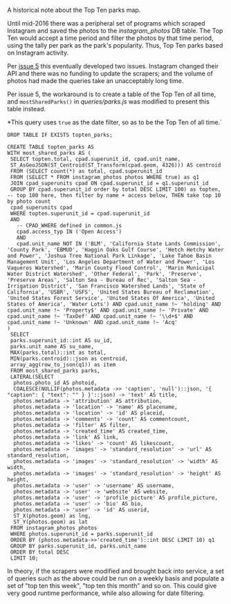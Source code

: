 A historical note about the Top Ten parks map.

Until mid-2016 there was a peripheral set of programs which scraped Instagram and saved the photos to the *instagram_photos* DB table. The Top Ten would accept a time period and filter the photos by that time period, using the tally per park as the park's popularity. Thus, Top Ten parks based on Instagram activity.

Per [issue 5](https://github.com/GreenInfo-Network/caliparks.org/issues/5) this eventually developed two issues. Instagram changed their API and there was no funding to update the scrapers; and the volume of photos had made the queries take an unacceptably long time.

Per issue 5, the workaround is to create a table of the Top Ten of all time, and `mostSharedParks()` in *queries/parks.js* was modified to present this table instead.

*This query uses `true` as the date filter, so as to be the Top Ten of all time.`

```
DROP TABLE IF EXISTS topten_parks;

CREATE TABLE topten_parks AS
WITH most_shared_parks AS (
 SELECT topten.total, cpad.superunit_id, cpad.unit_name,
 ST_AsGeoJSON(ST_Centroid(ST_Transform(cpad.geom, 4326))) AS centroid
 FROM (SELECT count(*) as total, cpad.superunit_id
 FROM (SELECT * FROM instagram_photos photos WHERE true) as q1
 JOIN cpad_superunits cpad ON cpad.superunit_id = q1.superunit_id
 GROUP BY cpad.superunit_id order by total DESC LIMIT 100) as topten,  -- top 100 here, then filter by name + access below, THEN take top 10 by photo count
 cpad_superunits cpad
 WHERE topten.superunit_id = cpad.superunit_id
 AND
   -- CPAD_WHERE defined in common.js
   cpad.access_typ IN ('Open Access')
   AND
   cpad.unit_name NOT IN ('BLM', 'California State Lands Commission', 'County Park', 'EBMUD', 'Haggin Oaks Gulf Course', 'Hetch Hetchy Water and Power', 'Joshua Tree National Park Linkage', 'Lake Tahoe Basin Management Unit', 'Los Angeles Department of Water and Power', 'Los Vaqueros Watershed', 'Marin County Flood Control', 'Marin Municipal Water District Watershed', 'Other Federal', 'Park', 'Preserve', 'Preserve Areas', 'Salton Sea - Bureau of Rec', 'Salton Sea - Irrigation District', 'San Francisco Watershed Lands', 'State of California', 'USBR', 'USFS', 'United States Bureau of Reclamation', 'United States Forest Service', 'United States Of America', 'United States of America', 'Water Lots') AND cpad.unit_name !~ 'holding' AND cpad.unit_name !~ 'Property$' AND cpad.unit_name !~ 'Private' AND cpad.unit_name !~ 'TaxDef' AND cpad.unit_name !~ '\\d+$' AND cpad.unit_name !~ 'Unknown' AND cpad.unit_name !~ 'Acq'
)
 SELECT
 parks.superunit_id::int AS su_id,
 parks.unit_name AS su_name,
 MAX(parks.total)::int as total,
 MIN(parks.centroid)::json as centroid,
 array_agg(row_to_json(q1)) as item
 FROM most_shared_parks parks,
 LATERAL(SELECT
  photos.photo_id AS photoid,
  COALESCE(NULLIF(photos.metadata ->> 'caption', 'null')::json, '{ "caption": { "text": "" } }'::json) -> 'text' AS title,
  photos.metadata -> 'attribution' AS attribution,
  photos.metadata -> 'location' -> 'name' AS placename,
  photos.metadata -> 'location' -> 'id' AS placeid,
  photos.metadata -> 'comments' -> 'count' AS commentcount,
  photos.metadata -> 'filter' AS filter,
  photos.metadata -> 'created_time' AS created_time,
  photos.metadata -> 'link' AS link,
  photos.metadata -> 'likes' -> 'count' AS likescount,
  photos.metadata -> 'images' -> 'standard_resolution' -> 'url' AS standard_resolution,
  photos.metadata -> 'images' -> 'standard_resolution' -> 'width' AS width,
  photos.metadata -> 'images' -> 'standard_resolution' -> 'height' AS height,
  photos.metadata -> 'user' -> 'username' AS username,
  photos.metadata -> 'user' -> 'website' AS website,
  photos.metadata -> 'user' -> 'profile_picture' AS profile_picture,
  photos.metadata -> 'user' -> 'bio' AS bio,
  photos.metadata -> 'user' -> 'id' AS userid,
  ST_X(photos.geom) as lng,
  ST_Y(photos.geom) as lat
 FROM instagram_photos photos
 WHERE photos.superunit_id = parks.superunit_id
 ORDER BY (photos.metadata->>'created_time')::int DESC LIMIT 10) q1
 GROUP BY parks.superunit_id, parks.unit_name
 ORDER BY total DESC
 LIMIT 10;
```

In theory, if the scrapers were modified and brought back into service, a set of queries such as the above could be run on a weekly basis and populate a set of "top ten this week", "top ten this month" and so on. This could give very good runtime performance, while also allowing for date filtering.

